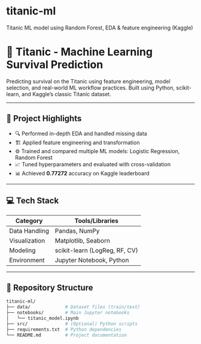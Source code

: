 # titanic-ml
Titanic ML model using Random Forest, EDA &amp; feature engineering (Kaggle)

# 🚢 Titanic - Machine Learning Survival Prediction

Predicting survival on the Titanic using feature engineering, model selection, and real-world ML workflow practices. Built using Python, scikit-learn, and Kaggle’s classic Titanic dataset.

---

## 🧠 Project Highlights

- 🔍 Performed in-depth EDA and handled missing data
- 🏗️ Applied feature engineering and transformation
- ⚙️ Trained and compared multiple ML models: Logistic Regression, Random Forest
- 📈 Tuned hyperparameters and evaluated with cross-validation
- 📊 Achieved **0.77272** accuracy on Kaggle leaderboard

---

## 💻 Tech Stack

| Category         | Tools/Libraries                       |
|------------------|----------------------------------------|
| Data Handling    | Pandas, NumPy                         |
| Visualization    | Matplotlib, Seaborn                   |
| Modeling         | scikit-learn (LogReg, RF, CV)         |
| Environment      | Jupyter Notebook, Python              |

---

## 📁 Repository Structure

```bash
titanic-ml/
├── data/             # Dataset files (train/test)
├── notebooks/        # Main Jupyter notebooks
│   └── titanic_model.ipynb
├── src/              # (Optional) Python scripts
├── requirements.txt  # Python dependencies
└── README.md         # Project documentation


